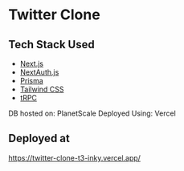# Twitter Clone

## Tech Stack Used

- [Next.js](https://nextjs.org)
- [NextAuth.js](https://next-auth.js.org)
- [Prisma](https://prisma.io)
- [Tailwind CSS](https://tailwindcss.com)
- [tRPC](https://trpc.io)

DB hosted on: PlanetScale
Deployed Using: Vercel

## Deployed at
https://twitter-clone-t3-inky.vercel.app/
